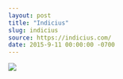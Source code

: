 ```yaml
---
layout: post
title: "Indicius"
slug: indicius
source: https://indicius.com/
date: 2015-9-11 00:00:00 -0700
---
```


<img src="{{ site.url }}/assets/img/screenshots/indicius.jpg">
